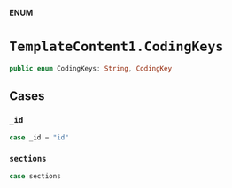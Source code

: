 **ENUM**

# `TemplateContent1.CodingKeys`

```swift
public enum CodingKeys: String, CodingKey
```

## Cases
### `_id`

```swift
case _id = "id"
```

### `sections`

```swift
case sections
```
